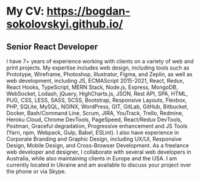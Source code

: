 # My CV: https://bogdan-sokolovskyi.github.io/


## Senior React Developer

I have 7+ years of experience working with clients on a variety of web and print projects. My expertise includes web design, including tools such as Prototype, Wireframe, Photoshop, Illustrator, Figma, and Zeplin, as well as web development, including JS, ECMAScript 2015-2021, React, Redux, React Hooks, TypeScript, MERN Stack, Node.js, Express, MongoDB, WebSocket, Lodash, jQuery, HighCharts.js, JSON, Rest API, SPA, HTML, PUG, CSS, LESS, SASS, SCSS, Bootstrap, Responsive Layouts, Flexbox, PHP, SQLite, MySQL, NGINX, WordPress, GIT, GitLab, GitHub, Bitbucket, Docker, Bash/Command Line, Scrum, JIRA, YouTrack, Trello, Redmine, Heroku Cloud, Chrome DevTools, PageSpeed, React/Redux DevTools, Postman, Graceful degradation, Progressive enhancement and JS Tools (Yarn, npm, Webpack, Gulp, Babel, ESLint). I also have experience in Corporate Branding and Graphic Design, including UX/UI, Responsive Design, Mobile Design, and Cross-Browser Development. 
As a freelance web developer and designer, I collaborate with several web developers in Australia, while also maintaining clients in Europe and the USA. I am currently located in Ukraine and am available to discuss your project over the phone or via Skype.
